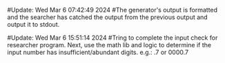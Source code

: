 #Update: Wed Mar 6 07:42:49 2024
#The generator's output is formatted and the searcher has catched the output from the previous output and output it to stdout.

#Update: Wed Mar 6 15:51:14 2024
#Tring to complete the input check for researcher program. Next, use the math lib and logic to determine if the input number has insufficient/abundant digits. e.g.: .7 or 0000.7

